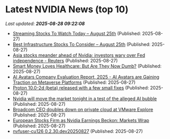 # Latest NVIDIA News (top 10)
_Last updated: **2025-08-28 09:22:08**_

- [Streaming Stocks To Watch Today – August 25th](https://www.etfdailynews.com/2025/08/27/streaming-stocks-to-watch-today-august-25th/) (Published: 2025-08-27)
- [Best Infrastructure Stocks To Consider – August 25th](https://www.etfdailynews.com/2025/08/27/best-infrastructure-stocks-to-consider-august-25th/) (Published: 2025-08-27)
- [Asia stocks meander ahead of Nvidia; investors wary over Fed independence - Reuters](https://slashdot.org/firehose.pl?op=view&amp;id=178892118) (Published: 2025-08-27)
- [Smart Money Loves Healthcare: But Are They Now Dumb?](https://realinvestmentadvice.com/resources/blog/smart-money-loves-healthcare-but-are-they-now-dumb/) (Published: 2025-08-27)
- [AI Avatars Company Evaluation Report, 2025 - AI Avatars are Gaining Traction on Metaverse Platforms](https://www.globenewswire.com/news-release/2025/08/27/3139799/28124/en/AI-Avatars-Company-Evaluation-Report-2025-AI-Avatars-are-Gaining-Traction-on-Metaverse-Platforms.html) (Published: 2025-08-27)
- [Proton 10.0-2d (beta) released with a few small fixes](https://www.gamingonlinux.com/2025/08/proton-10-0-2d-beta-released-with-a-few-small-fixes/.) (Published: 2025-08-27)
- [Nvidia will move the market tonight in a test of the alleged AI bubble](https://biztoc.com/x/af3a036fa816aabd) (Published: 2025-08-27)
- [Broadcom CEO doubles down on private cloud at VMware Explore](https://www.techtarget.com/searchvmware/news/366629924/Broadcom-CEO-doubles-down-on-private-cloud-at-VMware-Explore) (Published: 2025-08-27)
- [European Stocks Firm as Nvidia Earnings Beckon: Markets Wrap](https://financialpost.com/pmn/business-pmn/european-stocks-firm-as-nvidia-earnings-beckon-markets-wrap) (Published: 2025-08-27)
- [nvfuser-cu126 0.2.30.dev20250827](https://pypi.org/project/nvfuser-cu126/0.2.30.dev20250827/) (Published: 2025-08-27)
